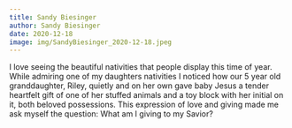 ```yaml
---
title: Sandy Biesinger
author: Sandy Biesinger
date: 2020-12-18
image: img/SandyBiesinger_2020-12-18.jpeg
---
```


I love seeing the beautiful nativities that people display this time of year. While admiring one of my daughters nativities I noticed how our 5 year old granddaughter, Riley, quietly and on her own gave baby Jesus a tender heartfelt gift of one of her stuffed animals and a toy block with her initial on it, both beloved possessions. This expression of love and giving made me ask myself the question: What am I giving to my Savior?
